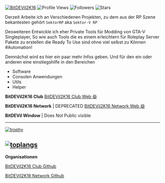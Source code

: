  [![BitDEVil2K16](https://img.shields.io/badge/BitDEVil-2K16-<COLOR>.svg)](https://shields.io/)  ![Profile Views](https://komarev.com/ghpvc/?username=bitdevil2k16&color=green)  ![Followers](https://img.shields.io/github/followers/bitdevil2k16) ![Stars](https://img.shields.io/github/stars/bitdevil2k16?label=Profile%20Stars&logo=Profile%20stars&logoColor=g)




Derzeit Arbeite ich an Verschiedenen Projekten, zu dem aus der RP Szene bekantesten gehört ``SektorRP`` aka ``Sektor-V RP``

Desweiteren Entwickle ich eher Private Tools für Modding von GTA-V Singleplayer, So wie auch Tools die es einem erleichtern für Roleplay Server Pakete zu erstellen die Ready To Use sind ohne viel selbst zu Können #Automation!

Demnächst wird es hier ein paar mehr Infos geben. Und für den ein oder anderen eine einstiegshilfe in den Bereichen
- Software
- Consolen Anwendungen
- Utils
- Helper

**BitDEVil2K16 Club**
[BitDEVil2K16 Club Web 😄](https://bitdevil2k16.club)

**BitDEVil2K16 Network** | DEPRECATED 
[BitDEVil2K16 Network Web 😄](#)

**BitDEVil Window** | Does Not Public visible 

---------------------------------------------------

[![trophy](https://trophygh.kolioaris.xyz/?username=BitDEVil2K16&theme=onedark)](https://github.com/ryo-ma/github-profile-trophy)

[![toplangs](https://github-readme-stats-sigma-five.vercel.app/api/top-langs/?username=BitDEVil2K16&layout=compact&bg_color=000000&text_color=999000&theme=onedark)]([https://github.com/ryo-ma/github-profile-trophy](https://github.com/anuraghazra/github-readme-stats))
---------------------------------------------------
**Organisationen**

[BitDEVil2K16 Club Github](https://github.com/BitDEVil2K16-Club)

[BitDEVil2K16 Network Github](https://github.com/BitDEVil2K16-Network)


<!--
**BitDEVil2K16/BitDEVil2K16** is a ✨ _special_ ✨ repository because its `README.md` (this file) appears on your GitHub profile.

Here are some ideas to get you started:

- 🔭 I’m currently working on ...
- 🌱 I’m currently learning ...
- 👯 I’m looking to collaborate on ...
- 🤔 I’m looking for help with ...
- 💬 Ask me about ...
- 📫 How to reach me: ...
- 😄 Pronouns: ...
- ⚡ Fun fact: ...
-->
